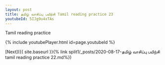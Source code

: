 ```yaml
---
layout: post
title: தமிழ் வாசிப்பு பயிற்சி Tamil reading practice 23
youtubeId: 5IJg9u4xTAs
---
```

 
 
Tamil reading practice
 
 
 
 
 


{% include youtubePlayer.html id=page.youtubeId %}
 
[Next]({{ site.baseurl }}{% link  split1/_posts/2020-08-17-தமிழ் வாசிப்பு பயிற்சி tamil reading practice 22.md%})
 
